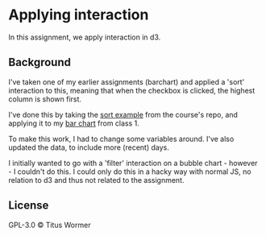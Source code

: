 # Applying interaction

In this assignment, we apply interaction in d3.

## Background

I've taken one of my earlier assignments (barchart) and applied a 'sort' interaction to this, meaning that when the checkbox is clicked, the highest column is shown first.

I've done this by taking the [sort example](https://github.com/cmda-fe3x3/course-17-18/blob/master/site/class-4/sort/index.js) from the course's repo, and applying it to my [bar chart](https://cmda-fe3x3.github.io/course-17-18/class-1-bar/jensorsel/) from class 1.

To make this work, I had to change some variables around. I've also updated the data, to include more (recent) days.

I initially wanted to go with a 'filter' interaction on a bubble chart - however - I couldn't do this. I could only do this in a hacky way with normal JS, no relation to d3 and thus not related to the assignment.

## License

GPL-3.0 © Titus Wormer

